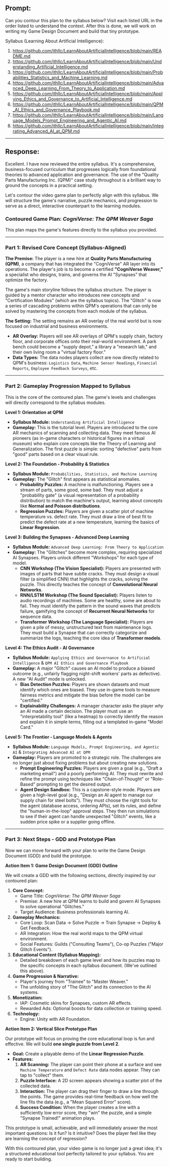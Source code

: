 Prompt:
---
Can you contour this plan to the syllabus below? Visit each listed URL in the order listed to understand the context. After this is done, we will work on writing my Game Design Document and build that tiny prototype.

Syllabus (Learning About Artificial Intelligence):
1. https://github.com/ithllc/LearnAboutArtificialIntelligence/blob/main/README.md
2. https://github.com/ithllc/LearnAboutArtificialIntelligence/blob/main/Understanding_Artificial_Intelligence.md
3. https://github.com/ithllc/LearnAboutArtificialIntelligence/blob/main/Probabilities_Statistics_and_Machine_Learning.md
4. https://github.com/ithllc/LearnAboutArtificialIntelligence/blob/main/Advanced_Deep_Learning_From_Theory_to_Application.md
5. https://github.com/ithllc/LearnAboutArtificialIntelligence/blob/main/Applying_Ethics_and_Governance_to_Artificial_Intelligence.md
6. https://github.com/ithllc/LearnAboutArtificialIntelligence/blob/main/QPM_AI_Ethics_and_Governance_Playbook.md
7. https://github.com/ithllc/LearnAboutArtificialIntelligence/blob/main/Language_Models_Prompt_Engineering_and_Agentic_AI.md
8. https://github.com/ithllc/LearnAboutArtificialIntelligence/blob/main/Integrating_Advanced_AI_at_QPM.md
---
Response:
---
Excellent. I have now reviewed the entire syllabus. It's a comprehensive, business-focused curriculum that progresses logically from foundational theories to advanced application and governance. The use of the "Quality Parts Manufacturing Inc. (QPM)" case study throughout is a brilliant way to ground the concepts in a practical setting.

Let's contour the video game plan to perfectly align with this syllabus. We will structure the game's narrative, puzzle mechanics, and progression to serve as a direct, interactive counterpart to the learning modules.

### **Contoured Game Plan: *CogniVerse: The QPM Weaver Saga***

This plan maps the game's features directly to the syllabus you provided.

---

### **Part 1: Revised Core Concept (Syllabus-Aligned)**

**The Premise:**
The player is a new hire at **Quality Parts Manufacturing (QPM)**, a company that has integrated the "CogniVerse" AR layer into its operations. The player's job is to become a certified **"CogniVerse Weaver,"** a specialist who designs, trains, and governs the AI "Synapses" that optimize the factory.

The game's main storyline follows the syllabus structure. The player is guided by a mentor character who introduces new concepts and "Certification Modules" (which are the syllabus topics). The "Glitch" is now a series of cascading problems within QPM's operations that can only be solved by mastering the concepts from each module of the syllabus.

**The Setting:**
The setting remains an AR overlay of the real world but is now focused on industrial and business environments.
*   **AR Overlay:** Players will see AR overlays of QPM's supply chain, factory floor, and corporate offices onto their real-world environment. A park bench could become a "supply depot," a library a "research lab," and their own living room a "virtual factory floor."
*   **Data Types:** The data nodes players collect are now directly related to QPM's business: `Logistics Data`, `Machine Sensor Readings`, `Financial Reports`, `Employee Feedback Surveys`, etc.

---

### **Part 2: Gameplay Progression Mapped to Syllabus**

This is the core of the contoured plan. The game's levels and challenges will directly correspond to the syllabus modules.

**Level 1: Orientation at QPM**
*   **Syllabus Module:** `Understanding Artificial Intelligence`
*   **Gameplay:** This is the tutorial level. Players are introduced to the core AR mechanics of scanning and collecting data. They meet famous AI pioneers (as in-game characters or historical figures in a virtual museum) who explain core concepts like the Theory of Learning and Generalization. The first puzzle is simple: sorting "defective" parts from "good" parts based on a clear visual rule.

**Level 2: The Foundation - Probability & Statistics**
*   **Syllabus Module:** `Probabilities, Statistics, and Machine Learning`
*   **Gameplay:** The "Glitch" first appears as statistical anomalies.
    *   **Probability Puzzles:** A machine is malfunctioning. Players see a stream of parts, some good, some bad. They must adjust a "probability gate" (a visual representation of a probability distribution) to match the machine's output, learning about concepts like **Normal and Poisson distributions**.
    *   **Regression Puzzles:** Players are given a scatter plot of machine temperature vs. defect rate. They must draw a line of best fit to predict the defect rate at a new temperature, learning the basics of **Linear Regression**.

**Level 3: Building the Synapses - Advanced Deep Learning**
*   **Syllabus Module:** `Advanced Deep Learning: From Theory to Application`
*   **Gameplay:** The "Glitches" become more complex, requiring specialized AI Synapses. Players unlock different "Workshops" for each type of model.
    *   **CNN Workshop (The Vision Specialist):** Players are presented with images of parts that have subtle cracks. They must design a visual filter (a simplified CNN) that highlights the cracks, solving the puzzle. This directly teaches the concept of **Convolutional Neural Networks**.
    *   **RNN/LSTM Workshop (The Sound Specialist):** Players listen to audio recordings of machines. Some are healthy, some are about to fail. They must identify the pattern in the sound waves that predicts failure, gamifying the concept of **Recurrent Neural Networks** for sequence data.
    *   **Transformer Workshop (The Language Specialist):** Players are given a pile of messy, unstructured text from maintenance logs. They must build a Synapse that can correctly categorize and summarize the logs, teaching the core idea of **Transformer models**.

**Level 4: The Ethics Audit - AI Governance**
*   **Syllabus Module:** `Applying Ethics and Governance to Artificial Intelligence` & `QPM AI Ethics and Governance Playbook`
*   **Gameplay:** A major "Glitch" causes an AI model to produce a biased outcome (e.g., unfairly flagging night-shift workers' parts as defective). A new "AI Audit" mode is unlocked.
    *   **Bias Detection Puzzles:** Players are shown datasets and must identify which ones are biased. They use in-game tools to measure fairness metrics and mitigate the bias before the model can be "certified."
    *   **Explainability Challenges:** A manager character asks the player *why* an AI made a certain decision. The player must use an "interpretability tool" (like a heatmap) to correctly identify the reason and explain it in simple terms, filling out a templated in-game "Model Card."

**Level 5: The Frontier - Language Models & Agents**
*   **Syllabus Module:** `Language Models, Prompt Engineering, and Agentic AI` & `Integrating Advanced AI at QPM`
*   **Gameplay:** Players are promoted to a strategic role. The challenges are no longer just about fixing problems but about creating new solutions.
    *   **Prompt Engineering Puzzles:** Players are given a goal (e.g., "Draft a marketing email") and a poorly performing AI. They must rewrite and refine the prompt using techniques like "Chain-of-Thought" or "Role-Based" prompting to get the desired output.
    *   **Agent Design Sandbox:** This is a capstone-style mode. Players are given a high-level goal (e.g., "Design an AI agent to manage our supply chain for steel bolts"). They must choose the right tools for the agent (database access, ordering APIs), set its rules, and define the "human-in-the-loop" approval steps. They then run simulations to see if their agent can handle unexpected "Glitch" events, like a sudden price spike or a supplier going offline.

---

### **Part 3: Next Steps - GDD and Prototype Plan**

Now we can move forward with your plan to write the Game Design Document (GDD) and build the prototype.

**Action Item 1: Game Design Document (GDD) Outline**

We will create a GDD with the following sections, directly inspired by our contoured plan:

1.  **Core Concept:**
    *   Game Title: *CogniVerse: The QPM Weaver Saga*
    *   Premise: A new hire at QPM learns to build and govern AI Synapses to solve operational "Glitches."
    *   Target Audience: Business professionals learning AI.
2.  **Gameplay Mechanics:**
    *   Core Loop: Scan Data -> Solve Puzzle -> Train Synapse -> Deploy & Get Feedback.
    *   AR Integration: How the real world maps to the QPM virtual environment.
    *   Social Features: Guilds ("Consulting Teams"), Co-op Puzzles ("Major Glitch Events").
3.  **Educational Content (Syllabus Mapping):**
    *   Detailed breakdown of each game level and how its puzzles map to the specific concepts in each syllabus document. (We've outlined this above).
4.  **Game Progression & Narrative:**
    *   Player's journey from "Trainee" to "Master Weaver."
    *   The unfolding story of "The Glitch" and its connection to the AI systems.
5.  **Monetization:**
    *   IAP: Cosmetic skins for Synapses, custom AR effects.
    *   Rewarded Ads: Optional boosts for data collection or training speed.
6.  **Technology:**
    *   Engine: Unity with AR Foundation.

**Action Item 2: Vertical Slice Prototype Plan**

Our prototype will focus on proving the core educational loop is fun and effective. We will build **one single puzzle from Level 2**.

*   **Goal:** Create a playable demo of the **Linear Regression Puzzle**.
*   **Features:**
    1.  **AR Scanning:** The player can point their phone at a surface and see `Machine Temperature` and `Defect Rate` data nodes appear. They can tap to "collect" them.
    2.  **Puzzle Interface:** A 2D screen appears showing a scatter plot of the collected data.
    3.  **Interaction:** The player can drag their finger to draw a line through the points. The game provides real-time feedback on how well the line fits the data (e.g., a "Mean Squared Error" score).
    4.  **Success Condition:** When the player creates a line with a sufficiently low error score, they "win" the puzzle, and a simple "Synapse Trained!" animation plays.

This prototype is small, achievable, and will immediately answer the most important questions: Is it fun? Is it intuitive? Does the player feel like they are learning the concept of regression?

With this contoured plan, your video game is no longer just a great idea; it's a structured educational tool perfectly tailored to your syllabus. You are ready to start building.
